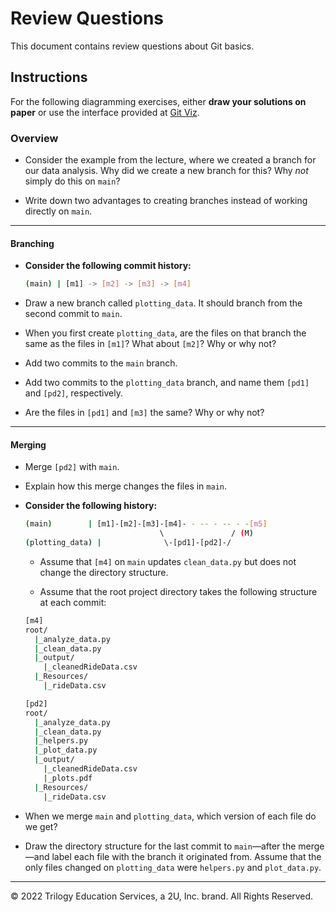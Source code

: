 # Review Questions

This document contains review questions about Git basics.

## Instructions

For the following diagramming exercises, either **draw your solutions on paper** or use the interface provided at [Git Viz](https://peleke.github.io/git-viz/).

### Overview

* Consider the example from the lecture, where we created a branch for our data analysis. Why did we create a new branch for this? Why _not_ simply do this on `main`?

* Write down two advantages to creating branches instead of working directly on `main`.

- - -

#### Branching

* **Consider the following commit history:**

  ```bash
  (main) | [m1] -> [m2] -> [m3] -> [m4]
  ```

* Draw a new branch called `plotting_data`. It should branch from the second commit to `main`.

* When you first create `plotting_data`, are the files on that branch the same as the files in `[m1]`? What about `[m2]`? Why or why not?

* Add two commits to the `main` branch.

* Add two commits to the `plotting_data` branch, and name them `[pd1]` and `[pd2]`, respectively.

* Are the files in `[pd1]` and `[m3]` the same? Why or why not?

- - -

#### Merging

* Merge `[pd2]` with `main`.

* Explain how this merge changes the files in `main`.

* **Consider the following history:**

  ```bash
  (main)        | [m1]-[m2]-[m3]-[m4]- - -- - -- - -[m5]
                                \               / (M)
  (plotting_data) |              \-[pd1]-[pd2]-/
  ```

  * Assume that `[m4]` on `main` updates `clean_data.py` but does not change the directory structure.

  * Assume that the root project directory takes the following structure at each commit:

  ```bash
  [m4]
  root/
    |_analyze_data.py
    |_clean_data.py
    |_output/
      |_cleanedRideData.csv
    |_Resources/
      |_rideData.csv

  [pd2]
  root/
    |_analyze_data.py
    |_clean_data.py
    |_helpers.py
    |_plot_data.py
    |_output/
      |_cleanedRideData.csv
      |_plots.pdf
    |_Resources/
      |_rideData.csv
  ```

* When we merge `main` and `plotting_data`, which version of each file do we get?

* Draw the directory structure for the last commit to `main`&mdash;after the merge&mdash;and label each file with the branch it originated from. Assume that the only files changed on `plotting_data` were `helpers.py` and `plot_data.py`.

- - -

© 2022 Trilogy Education Services, a 2U, Inc. brand. All Rights Reserved.